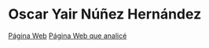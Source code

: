 # Oscar Yair Núñez Hernández

[Página Web](https://ozcardev.github.io/MyWebPage/)
[Página Web que analicé](https://www.playstation.com/es-mx/games/nba-2k/)
